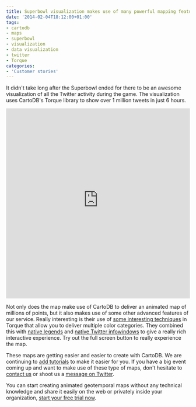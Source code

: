 ```yaml
---
title: Superbowl visualization makes use of many powerful mapping features of CartoDB
date: '2014-02-04T18:12:00+01:00'
tags:
- cartodb
- maps
- superbowl
- visualization
- data visualization
- twitter
- Torque
categories:
- 'Customer stories'
---
```


It didn't take long after the Superbowl ended for there to be an awesome visualization of all the Twitter activity during the game. The visualization uses CartoDB's Torque library to show over 1 million tweets in just 6 hours.

<iframe frameborder="0" height="520" src="http://cartodb.s3.amazonaws.com/static_vizz/sb14.html" width="100%" webkitallowfullscreen mozallowfullscreen allowfullscreen></iframe>

Not only does the map make use of CartoDB to deliver an animated map of millions of points, but it also makes use of some other advanced features of our service. Really interesting is their use of <a href="http://gis.stackexchange.com/questions/82492/using-different-colors-on-torque-cartodb">some interesting techniques</a> in Torque that allow you to deliver multiple color categories. They combined this with <a href="http://blog.cartodb.com/post/57612761347/long-awaited-often-requested-legends-have-arrived">native legends</a> and <a href="http://blog.cartodb.com/post/55027221213/introducing-social-infowindows-display-your-tweets-the">native Twitter infowindows</a> to give a really rich interactive experience. Try out the full screen button to really experience the map.

These maps are getting easier and easier to create with CartoDB. We are continuing to <a href="http://developers.cartodb.com/tutorials.html">add tutorials</a> to make it easier for you. If you have a big event coming up and want to make use of these type of maps, don't hesitate to <a href="http://cartodb.com/support">contact us</a> or shoot us a <a href="https://twitter.com/cartodb">message on Twitter</a>.

You can start creating animated geotemporal maps without any technical knowledge and share it easily on the web or privately inside your organization, <a href="http://cartodb.com/pricing">start your free trial now</a>.
